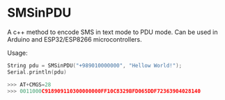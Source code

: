 # SMSinPDU
A c++ method to encode SMS in text mode to PDU mode. Can be used in Arduino and ESP32/ESP8266 microcontrollers.

Usage:

```cpp
String pdu = SMSinPDU("+989010000000", "Hellow World!");
Serial.println(pdu)

>>> AT+CMGS=28
>>> 0011000C918909110300000000FF10C8329BFD065DDF72363904028140
```
